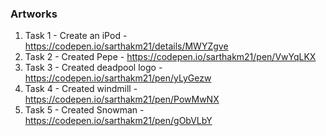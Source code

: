 ### Artworks

1. Task 1 - Create an iPod - https://codepen.io/sarthakm21/details/MWYZgve
2. Task 2 - Created Pepe - https://codepen.io/sarthakm21/pen/VwYqLKX
3. Task 3 - Created deadpool logo - https://codepen.io/sarthakm21/pen/yLyGezw
4. Task 4 - Created windmill - https://codepen.io/sarthakm21/pen/PowMwNX
5. Task 5 - Created Snowman - https://codepen.io/sarthakm21/pen/gObVLbY
